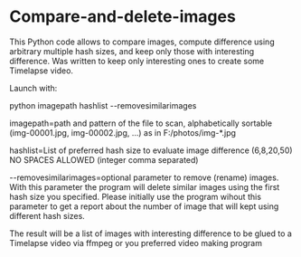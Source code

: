 # Compare-and-delete-images
This Python code allows to compare images, compute difference using arbitrary multiple hash sizes, and keep only those with interesting difference. 
Was written to keep only interesting ones to create some Timelapse video.<p>

Launch with: <p>
python imagepath hashlist --removesimilarimages<p>
imagepath=path and pattern of the file to scan, alphabetically sortable (img-00001.jpg, img-00002.jpg, ...) as in F:/photos/img-*.jpg<p>
hashlist=List of preferred hash size to evaluate image difference (6,8,20,50) NO SPACES ALLOWED  (integer comma separated)<p>
--removesimilarimages=optional parameter to remove (rename) images. With this parameter the program will delete similar images using the first hash size you specified. Please initially use the program wihout this parameter to get a report about the number of image that will kept using different hash sizes. <p><p>

The result will be a list of images with interesting difference to be glued to a Timelapse video via ffmpeg or you preferred video making program

